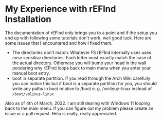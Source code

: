 # My Experience with rEFInd Installation

The documentation of rEFInd only brings you to a point and if the setup you end up with following some tutorials don't work, well good luck. Here are some issues that I encountered and how I fixed them.

- The directories don't match. Whatever FS rEFInd internally uses uses *case sensitive* directories. Each letter must exactly match the case of the actual directory. Otherwise you will bump your head in the wall pondering why rEFInd loops back to main menu when you enter your manual boot entry.
- boot in separate partition. If you read through the Arch Wiki carefully you can notice this but if boot is a separate partition for you, you should write any paths in boot relative to /boot e. g. /vmlinuz-linux instead of `/boot/vmlinuz-linux`

Also as of 4th of March, 2022. I am still dealing with Windows 11 looping back to the main menu. If you can figure out my problem please create an issue or a pull request. Help is really, really appreciated.

